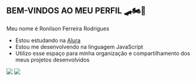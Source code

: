 ## BEM-VINDOS AO MEU PERFIL 🛹🏍️🌆

Meu nome é Ronilson Ferreira Rodrigues

- Estou estudando na [Alura](https://www.alura.com.br)
- Estou me desenvolvendo na linguagem JavaScript
- Utilizo esse espaço para minha organização e compartilhamento dos meus projetos desenvolvidos


![](https://media1.tenor.com/m/A6YxUS9TrRkAAAAC/skateboarding-frontside360kickflip.gif)    ![](https://media.tenor.com/-a5uxODhOrMAAAAM/skateboarding-people-are-awesome.gif)
